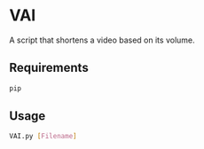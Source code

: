 # VAI
A script that shortens a video based on its volume.

## Requirements
```bash
pip
```

## Usage
```bash
VAI.py [Filename]
```
